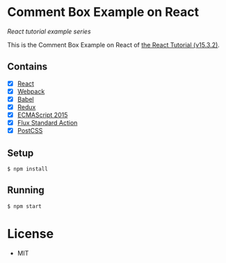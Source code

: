 # Comment Box Example on React

*React tutorial example series*

This is the Comment Box Example on React of [the React Tutorial (v15.3.2)](https://github.com/facebook/react/blob/v15.3.2/docs/docs/tutorial.md).

## Contains

- [x] [React](https://facebook.github.io/react)
- [x] [Webpack](https://webpack.github.io)
- [x] [Babel](https://babeljs.io)
- [x] [Redux](http://redux.js.org)
- [x] [ECMAScript 2015](http://www.ecma-international.org/ecma-262/6.0/index.html)
- [x] [Flux Standard Action](https://github.com/acdlite/flux-standard-action)
- [x] [PostCSS](http://postcss.org)

## Setup

```
$ npm install
```

## Running

```
$ npm start
```

# License

* MIT
